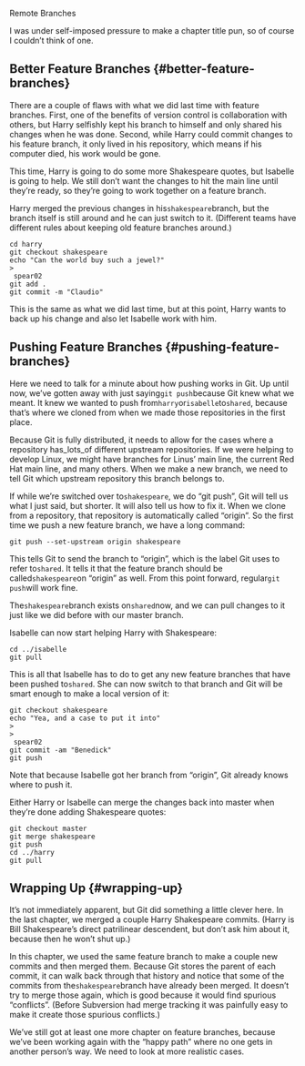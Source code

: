Remote Branches

I was under self-imposed pressure to make a chapter title pun, so of course I couldn’t think of one.

## Better Feature Branches {#better-feature-branches}

There are a couple of flaws with what we did last time with feature branches. First, one of the benefits of version control is collaboration with others, but Harry selfishly kept his branch to himself and only shared his changes when he was done. Second, while Harry could commit changes to his feature branch, it only lived in his repository, which means if his computer died, his work would be gone.

This time, Harry is going to do some more Shakespeare quotes, but Isabelle is going to help. We still don’t want the changes to hit the main line until they’re ready, so they’re going to work together on a feature branch.

Harry merged the previous changes in his`shakespeare`branch, but the branch itself is still around and he can just switch to it. \(Different teams have different rules about keeping old feature branches around.\)

```
cd harry
git checkout shakespeare
echo "Can the world buy such a jewel?" 
>
 spear02
git add .
git commit -m "Claudio"

```

This is the same as what we did last time, but at this point, Harry wants to back up his change and also let Isabelle work with him.

## Pushing Feature Branches {#pushing-feature-branches}

Here we need to talk for a minute about how pushing works in Git. Up until now, we’ve gotten away with just saying`git push`because Git knew what we meant. It knew we wanted to push from`harry`or`isabelle`to`shared`, because that’s where we cloned from when we made those repositories in the first place.

Because Git is fully distributed, it needs to allow for the cases where a repository has_lots_of different upstream repositories. If we were helping to develop Linux, we might have branches for Linus’ main line, the current Red Hat main line, and many others. When we make a new branch, we need to tell Git which upstream repository this branch belongs to.

If while we’re switched over to`shakespeare`, we do “git push”, Git will tell us what I just said, but shorter. It will also tell us how to fix it. When we clone from a repository, that repository is automatically called “origin”. So the first time we push a new feature branch, we have a long command:

```
git push --set-upstream origin shakespeare

```

This tells Git to send the branch to “origin”, which is the label Git uses to refer to`shared`. It tells it that the feature branch should be called`shakespeare`on “origin” as well. From this point forward, regular`git push`will work fine.

The`shakespeare`branch exists on`shared`now, and we can pull changes to it just like we did before with our master branch.

Isabelle can now start helping Harry with Shakespeare:

```
cd ../isabelle
git pull

```

This is all that Isabelle has to do to get any new feature branches that have been pushed to`shared`. She can now switch to that branch and Git will be smart enough to make a local version of it:

```
git checkout shakespeare
echo "Yea, and a case to put it into" 
>
>
 spear02
git commit -am "Benedick"
git push

```

Note that because Isabelle got her branch from “origin”, Git already knows where to push it.

Either Harry or Isabelle can merge the changes back into master when they’re done adding Shakespeare quotes:

```
git checkout master
git merge shakespeare
git push
cd ../harry
git pull

```

## Wrapping Up {#wrapping-up}

It’s not immediately apparent, but Git did something a little clever here. In the last chapter, we merged a couple Harry Shakespeare commits. \(Harry is Bill Shakespeare’s direct patrilinear descendent, but don’t ask him about it, because then he won’t shut up.\)

In this chapter, we used the same feature branch to make a couple new commits and then merged them. Because Git stores the parent of each commit, it can walk back through that history and notice that some of the commits from the`shakespeare`branch have already been merged. It doesn’t try to merge those again, which is good because it would find spurious “conflicts”. \(Before Subversion had merge tracking it was painfully easy to make it create those spurious conflicts.\)

We’ve still got at least one more chapter on feature branches, because we’ve been working again with the “happy path” where no one gets in another person’s way. We need to look at more realistic cases.

